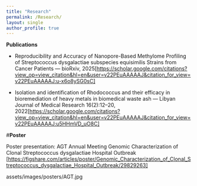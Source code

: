 ```yaml
---
title: "Research"
permalink: /Research/
layout: single
author_profile: true
---
```

**Publications**

- Reproducibility and Accuracy of Nanopore-Based Methylome Profiling of Streptococcus dysgalactiae subspecies equisimilis Strains from Cancer Patients — bioRxiv, 2025[https://scholar.google.com/citations?view_op=view_citation&hl=en&user=v22PEuAAAAAJ&citation_for_view=v22PEuAAAAAJ:u-x6o8ySG0sC]

- Isolation and identification of Rhodococcus and their effi­cacy in bioremediation of heavy metals in biomedical waste ash — Libyan Journal of Medical Research 16(2):12–20, 2022[https://scholar.google.com/citations?view_op=view_citation&hl=en&user=v22PEuAAAAAJ&citation_for_view=v22PEuAAAAAJ:u5HHmVD_uO8C]


#**Poster**

Poster presentation: AGT Annual Meeting 
Genomic Characterization of Clonal Streptococcus dysgalactiae Hospital Outbreak [https://figshare.com/articles/poster/Genomic_Characterization_of_Clonal_Streptococcus_dysgalactiae_Hospital_Outbreak/29829263]

 assets/images/posters/AGT.jpg
